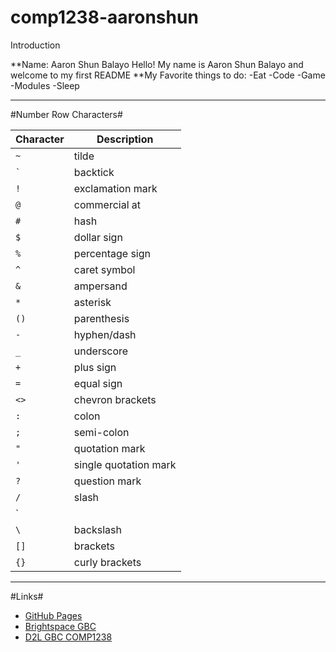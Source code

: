 # comp1238-aaronshun

Introduction

**Name: Aaron Shun Balayo
Hello! My name is Aaron Shun Balayo and welcome to my first README
**My Favorite things to do:
-Eat
-Code
-Game
-Modules
-Sleep

---

#Number Row Characters#

| Character | Description             |
|-----------|-------------------------|
| `~`       | tilde                   |
| `` ` ``   | backtick                |
| `!`       | exclamation mark        |
| `@`       | commercial at           |
| `#`       | hash                    |
| `$`       | dollar sign             |
| `%`       | percentage sign         |
| `^`       | caret symbol            |
| `&`       | ampersand               |
| `*`       | asterisk                |
| `()`      | parenthesis             |
| `-`       | hyphen/dash             |
| `_`       | underscore              |
| `+`       | plus sign               |
| `=`       | equal sign              |
| `<>`      | chevron brackets        |
| `:`       | colon                   |
| `;`       | semi-colon              |
| `"`       | quotation mark          |
| `'`       | single quotation mark   |
| `?`       | question mark           |
| `/`       | slash                   |
| `||`      | vertical bar            |
| `\`       | backslash               |
| `[]`      | brackets                |
| `{}`      | curly brackets          |

---

#Links#

- [GitHub Pages](https://pages.github.com/)
- [Brightspace GBC](https://learn.georgebrown.ca/d2l/home)
- [D2L GBC COMP1238](https://learn.georgebrown.ca/d2l/home/291663)
